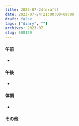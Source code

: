 ```yaml
---
title: 2023-07-24[draft]
date: 2023-07-24T21:00:00+09:00
draft: false
tags: ["diary", ""]
archives: 2023-07
slug: 608120
---
```

#### 午前
- 
#### 午後
- 
#### 体調
- 
#### その他